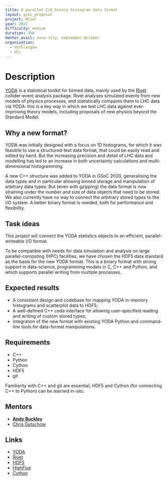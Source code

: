 ```yaml
---
title: A parallel-I/O binary histogram data format
layout: gsoc_proposal
project: MCnet
year: 2022
difficulty: medium
duration: 350
mentor_avail: June-July, September-October
organization:
  - UofGlasgow
  - UCL
---
```


# Description

[YODA](https://yoda.hepforge.org) is a statistical toolkit for binned data,
mainly used by the [Rivet](https://rivet.hepforge.org) collider-event analysis
package. Rivet analyses simulated events from new models of physics processes,
and statistically compares them to LHC data via YODA: this is a key way in which
we test LHC data against ever-improving theory models, including proposals of
new physics beyond the Standard Model.

## Why a new format?

YODA was initially designed with a focus on 1D histograms, for which it was
feasible to use a structured-text data format, that could be easily read and
edited by hand. But the increasing precision and detail of LHC data and
modelling has led to an increase in both uncertainty calculations and
multi-dimensional histogramming.

A new C++ structure was added to YODA in GSoC 2020, generalising the data types
and in particular allowing binned storage and manipulation of arbitrary data
types. But (even with gzipping) the data format is now straining under the
number and size of data objects that need to be stored. We also currently have
no way to connect the arbitrary stored types to the I/O system. A better binary
format is needed, both for performance and flexibility.

## Task ideas

This project will connect the YODA statistics objects to an efficient,
parallel-writeable I/O format.

To be compatible with needs for data simulation and analysis on large
parallel-computing (HPC) facilities, we have chosen the HDF5 data standard as
the basis for the new YODA format. This is a binary format with strong support
in data-science, programming models in C, C++ and Python, and which supports
parallel writing from multiple processes.

## Expected results

- A consistent design and codebase for mapping YODA in-memory histograms and
  scatterplot data to HDF5;
- A well-defined C++ code interface for allowing user-specified reading and
  writing of custom stored types;
- Integration of the new format with existing YODA Python and command-line tools
  for data-format manipulations.

## Requirements

- C++
- Python
- Cython
- HDF5
- git

Familiarity with C++ and git are essential; HDF5 and Cython (for connecting C++
to Python) can be learned in-situ.

## Mentors

- **[Andy Buckley](mailto:andy.buckley@cern.ch)**
- [Chris Gutschow](mailto:chris.g@cern.ch)

## Links

- [YODA](https://yoda.hepforge.org)
- [Rivet](https://rivet.hepforge.org)
- [HDF5](https://www.hdfgroup.org/solutions/hdf5/)
- [HighFive](https://github.com/BlueBrain/HighFive)
- [Cython](https://cython.org/)

